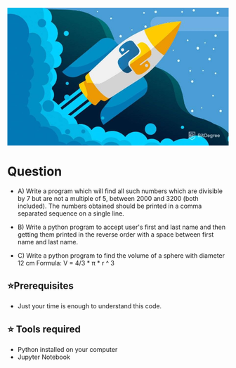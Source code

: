 ![image](https://github.com/Ganeshuthiravasagam/P1-Loops/blob/main/Python.jpg)


# Question 

- A) Write a program which will find all such numbers which are divisible by 7 but are not a multiple of 5, between 2000 and 3200 (both included). The numbers obtained should be printed in a comma separated sequence on a single line.

- B) Write a python program to accept user's first and last name and then getting them printed in the reverse order with a space between first name and last name.

- C) Write a python program to find the volume of a sphere with diameter 12 cm
Formula: V = 4/3 * π * r ^ 3

## ⭐Prerequisites

- Just your time is enough to understand this code. 

## ⭐ Tools required

-  Python installed on your computer
-  Jupyter Notebook
